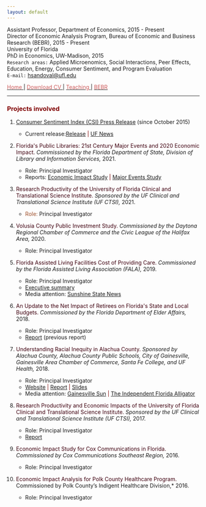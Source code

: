 ```yaml
---
layout: default
---
```


Assistant Professor, Department of Economics, 2015 - Present  
Director of Economic Analysis Program, Bureau of Economic and Business Research (BEBR), 2015 - Present  
University of Florida  
PhD in Economics, UW-Madison, 2015  
`Research areas:` Applied Microenomics, Social Interactions, Peer Effects, Education, Energy, Consumer Sentiment, and Program Evaluation  
`E-mail:` [hsandoval@ufl.edu](mailto:hsandoval@ufl.edu) 


[<span style="color: IndianRed"> Home </span>](index.html) <span style="color: WineRed"> &#124; </span> <a href="https://hhsandoval.github.io/CVHHSG.pdf" target="_blank"> <span style="color: IndianRed"> Download CV </span> </a> <span style="color: WineRed"> &#124; </span> [<span style="color: IndianRed"> Teaching </span>](teaching.html) <span style="color: WineRed"> &#124; </span> [<span style="color: IndianRed"> BEBR </span>](bebr.html)

* * *

### <span style="color: maroon"> Projects involved </span>

1. [Consumer Sentiment Index (CSI) Press Release](https://www.bebr.ufl.edu/florida-consumer-sentiment/) (since October 2015)
    * Current release:[Release](https://www.bebr.ufl.edu/wp-content/uploads/2022/06/csi_2022_28_june.pdf) <span style="color: maroon"> &#124; </span> [UF News](https://news.ufl.edu/2022/06/june-consumer-sentiment-increases/)

2. <span style="color: #3F000F"> Florida's Public Libraries: 21st Century Major Events and 2020 Economic Impact. </span> *Commissioned by the Florida Department of State, Division of Library and Information Services,* 2021. 
    * Role: Principal Investigator 
    * Reports: [Economic Impact Study](https://dos.myflorida.com/library-archives/library-development/data/economic-impact/) <span style="color: maroon"> &#124; </span> [Major Events Study](https://dos.myflorida.com/library-archives/library-development/data/major-events/)

3. <span style="color: #3F000F"> Research Productivity of the University of Florida Clinical and Translational Science Institute. </span> *Sponsored by the UF Clinical and Translational Science Institute (UF CTSI),* 2021. 
    * <span style="color: Sienna"> Role: </span>  Principal Investigator 

4. <span style="color: #3F000F"> Volusia County Public Investment Study. </span> *Commissioned by the Daytona Regional Chamber of Commerce and the Civic League of the Halifax Area,* 2020. 
    * Role: Principal Investigator 

5. <span style="color: #3F000F"> Florida Assisted Living Facilities Cost of Providing Care. </span> *Commissioned by the Florida Assisted Living Association (FALA),* 2019.
    * Role: Principal Investigator 
    * [Executive summary](https://www.fala.org/ALF-Cost-of-Care-Study.html)
    * Media attention: [Sunshine State News](http://www.sunshinestatenews.com/story/florida-alfs-face-rising-cost-few-skilled-workers)

6. <span style="color: #3F000F"> An Update to the Net Impact of Retirees on Florida's State and Local Budgets. </span>  *Commissioned by the Florida Department of Elder Affairs,* 2018.
    * Role: Principal Investigator 
    * [Report](https://elderaffairs.org/wp-content/uploads/Retiree-Net-Impact-on-Floridas-Budgets-1.pdf) (previous report)

7. <span style="color: #3F000F"> Understanding Racial Inequity in Alachua County. </span> *Sponsored by Alachua County, Alachua County Public Schools, City of Gainesville, Gainesville Area Chamber of Commerce, Santa Fe College, and UF Health,* 2018.
    * Role: Principal Investigator 
    * [Website](https://www.bebr.ufl.edu/economics/racial-inequity) <span style="color: maroon"> &#124; </span> [Report](https://www.bebr.ufl.edu/sites/default/files/Research%20Reports/ri1_baseline_report.pdf) <span style="color: maroon"> &#124; </span> [Slides](https://www.bebr.ufl.edu/sites/default/files/Research%20Reports/ri3_presentation_slides.pdf)
    * Media attention: [Gainesville Sun](http://www.gainesville.com/news/20180113/disparity-study-alachua-county-blacks-face-bigger-hurdles?start=2) <span style="color: maroon"> &#124; </span> [The Independent Florida Alligator](https://www.alligator.org/news/uf-researchers-released-a-report-on-alachua-county-s-racial/article_9ddb58aa-fa22-11e7-8e34-a726da16f65c.html) 

8. <span style="color: #3F000F"> Research Productivity and Economic Impacts of the University of Florida Clinical and Translational Science Institute. </span>  *Sponsored by the UF Clinical and Translational Science Institute (UF CTSI),* 2017.
    * Role: Principal Investigator
    * [Report](https://www.ctsi.ufl.edu/about/research-initiatives/economic-impact-analysis/) 

9. <span style="color: #3F000F"> Economic Impact Study for Cox Communications in Florida. </span> *Commissioned by Cox Communications Southeast Region,* 2016.
    * Role: Principal Investigator 

10. <span style="color: #3F000F"> Economic Impact Analysis for Polk County Healthcare Program. </span> Commissioned by Polk County’s Indigent Healthcare Division,* 2016.
    * Role: Principal Investigator 
